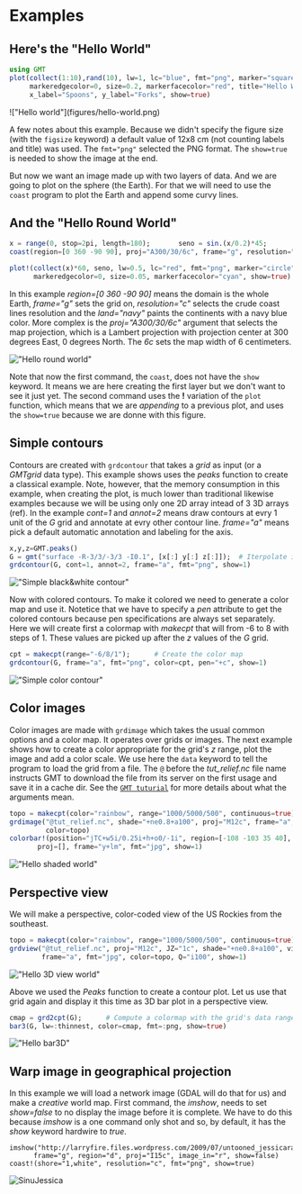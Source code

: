 # Examples

## Here's the "Hello World"

```julia
using GMT
plot(collect(1:10),rand(10), lw=1, lc="blue", fmt="png", marker="square",
     markeredgecolor=0, size=0.2, markerfacecolor="red", title="Hello World",
     x_label="Spoons", y_label="Forks", show=true)
```

<div style="width:300px; height=200px">
!["Hello world"](figures/hello-world.png)
</div>

A few notes about this example. Because we didn't specify the figure size (with the ``figsize`` keyword) a default value of 12x8 cm (not counting labels and title) was used. The ``fmt="png"`` selected the
PNG format. The ``show=true`` is needed to show the image at the end.

But now we want an image made up with two layers of data. And we are going to plot on the sphere
(the Earth). For that we will need to use the ``coast`` program to plot the Earth and append
some curvy lines.

## And the "Hello Round World"

```julia
x = range(0, stop=2pi, length=180);       seno = sin.(x/0.2)*45;
coast(region=[0 360 -90 90], proj="A300/30/6c", frame="g", resolution="c", land="navy")

plot!(collect(x)*60, seno, lw=0.5, lc="red", fmt="png", marker="circle",
      markeredgecolor=0, size=0.05, markerfacecolor="cyan", show=true)
```

In this example *region=[0 360 -90 90]*  means the domain is the whole Earth, *frame="g"*
sets the grid on, *resolution="c"* selects the crude coast lines resolution and the 
*land="navy"* paints the continents with a navy blue color. More complex is the *proj="A300/30/6c"*
argument that selects the map projection, which is a Lambert projection with projection center
at 300 degrees East, 0 degrees North. The *6c* sets the map width of 6 centimeters.

!["Hello round world"](figures/hello-round-world.png)

Note that now the first command, the ``coast``, does not have the ``show`` keyword.
It means we are here creating the first layer but we don't want to see it just yet.
The second command uses the **!** variation of the ``plot`` function, which means
that we are *appending* to a previous plot, and uses the ``show=true`` because we
are donne with this figure.

## Simple contours

Contours are created with ``grdcontour`` that takes a *grid* as input (or a *GMTgrid* data type).
This example shows uses the *peaks* function to create a classical example. Note, however, that the
memory consumption in this example, when creating the plot, is much lower than traditional likewise 
examples because we will be using only one 2D array intead of 3 3D arrays (ref). In the example
*cont=1* and *annot=2* means draw contours at evry 1 unit of the *G* grid and annotate at evry other
contour line. *frame="a"* means pick a default automatic annotation and labeling for the axis.

```julia
x,y,z=GMT.peaks()
G = gmt("surface -R-3/3/-3/3 -I0.1", [x[:] y[:] z[:]]);  # Iterpolate into a regular grid
grdcontour(G, cont=1, annot=2, frame="a", fmt="png", show=1)
```

!["Simple black&white contour"](figures/hello-bw-contour.png)

Now with colored contours. To make it colored we need to generate a color map and use it. Notetice
that we have to specify a *pen* attribute to get the colored contours because pen specifications
are always set separately. Here we will create first a colormap with *makecpt* that will from -6 to
8 with steps of 1. These values are picked up after the *z* values of the *G* grid. 

```julia
cpt = makecpt(range="-6/8/1");      # Create the color map
grdcontour(G, frame="a", fmt="png", color=cpt, pen="+c", show=1)
```

!["Simple color contour"](figures/hello-color-contour.png)

## Color images

Color images are made with ``grdimage`` which takes the usual common options and a color
map. It operates over grids or images. The next example shows how to create a color
appropriate for the grid's *z* range, plot the image and add a color scale. We use here
the ``data`` keyword to tell the program to load the grid from a file. The ``@`` before
the *tut_relief.nc* file name instructs GMT to download the file from its server on the
first usage and save it in a cache dir. See the [`GMT tuturial`](http://gmt.soest.hawaii.edu/doc/latest/GMT_Tutorial.html#color-images)
for more details about what the arguments mean.

```julia
topo = makecpt(color="rainbow", range="1000/5000/500", continuous=true);
grdimage("@tut_relief.nc", shade="+ne0.8+a100", proj="M12c", frame="a", fmt="jpg",
         color=topo)
colorbar!(position="jTC+w5i/0.25i+h+o0/-1i", region=[-108 -103 35 40], color=topo,
       proj=[], frame="y+lm", fmt="jpg", show=1)
```

!["Hello shaded world"](figures/hello-shaded-world.jpg)

## Perspective view

We will make a perspective, color-coded view of the US Rockies from the southeast.


```julia
topo = makecpt(color="rainbow", range="1000/5000/500", continuous=true);
grdview("@tut_relief.nc", proj="M12c", JZ="1c", shade="+ne0.8+a100", view="135/30",
        frame="a", fmt="jpg", color=topo, Q="i100", show=1)
```

!["Hello 3D view world"](figures/hello-view-world.jpg)

Above we used the *Peaks* function to create a contour plot. Let us use that grid again and
display it this time as 3D bar plot in a perspective view. 

```julia
cmap = grd2cpt(G);      # Compute a colormap with the grid's data range
bar3(G, lw=:thinnest, color=cmap, fmt=:png, show=true)
```

!["Hello bar3D"](figures/bar3-peaks.png)


## Warp image in geographical projection

In this example we will load a network image (GDAL will do that for us) and make a
*creative* world map. First command, the *imshow*, needs to set *show=false* to no display
the image before it is complete. We have to do this because *imshow* is a one command
only shot and so, by default, it has the *show* keyword hardwire to *true*.

    imshow("http://larryfire.files.wordpress.com/2009/07/untooned_jessicarabbit.jpg",
          frame="g", region="d", proj="I15c", image_in="r", show=false)
    coast!(shore="1,white", resolution="c", fmt="png", show=true)

![SinuJessica](http://w3.ualg.pt/~jluis/jessy.png)

